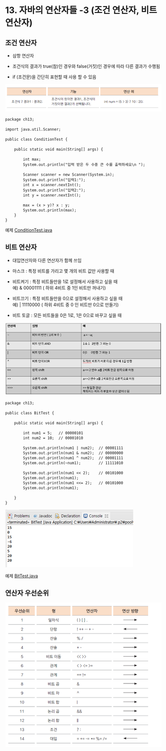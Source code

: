 # 13. 자바의 연산자들 -3 (조건 연산자, 비트 연산자)

## 조건 연산자

- 삼항 연산자

- 조건식의 결과가 true(참)인 경우와 false(거짓)인 경우에 따라 다른 결과가 수행됨 

- if (조건문)을 간단히 표현할 때 사용 할 수 있음


![conditionop](./img/conditionop.png)

```
package ch13;

import java.util.Scanner;

public class ConditionTest {

	public static void main(String[] args) {

		int max;
		System.out.println("입력 받은 두 수중 큰 수를 출력하세요\n ");
		
		Scanner scanner = new Scanner(System.in);
		System.out.println("입력1:");
		int x = scanner.nextInt();
		System.out.println("입력2:");
		int y = scanner.nextInt();
		
		max = (x > y)? x : y;
		System.out.println(max);
	}
}
```

예제
[ConditionTest.java](https://github.com/Domo9610/java-study/tree/main/Chapter1/ch13/ConditionTest.java)


## 비트 연산자

- 대입연산자와 다른 연산자가 함께 쓰임

- 마스크 : 특정 비트를 가리고 몇 개의 비트 값만 사용할 때

- 비트켜기 : 특정 비트들만을 1로 설정해서 사용하고 싶을 때<br>
        예)  & 00001111 ( 하위 4비트 중 1인 비트만 꺼내기)

- 비트끄기 : 특정 비트들만을 0으로 설정해서 사용하고 싶을 때<br>
      예)  | 11110000 ( 하위 4비트 중 0 인 비트만 0으로 만들기)

- 비트 토글 :  모든 비트들을 0은 1로, 1은 0으로 바꾸고 싶을 때

![bit](./img/bit.PNG)

```
package ch13;

public class BitTest {

	public static void main(String[] args) {

		int num1 = 5;  	// 00000101
		int num2 = 10; 	// 00001010
				
		System.out.println(num1 | num2);  // 00001111
		System.out.println(num1 & num2);  // 00000000
		System.out.println(num1 ^ num2);  // 00001111
		System.out.println(~num1);        // 11111010
		
		System.out.println(num1 << 2);    // 00101000
		System.out.println(num1);
		System.out.println(num1 <<= 2);   // 00101000
		System.out.println(num1);
		
	}
}
```
![bita](./img/bita.PNG)

예제
[BitTest.java](https://github.com/Domo9610/java-study/tree/main/Chapter1/ch13/BitTest.java)

## 연산자 우선순위

![priority](./img/priority.png)
